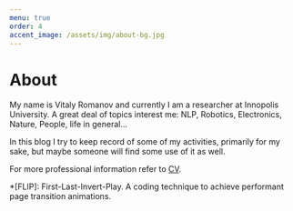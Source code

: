 ```yaml
---
menu: true
order: 4
accent_image: /assets/img/about-bg.jpg
---
```


# About

My name is Vitaly Romanov and currently I am a researcher at Innopolis University. A great deal of topics interest me: NLP, Robotics, Electronics, Nature, People, life in general...

In this blog I try to keep record of some of my activities, primarily for my sake, but maybe someone will find some use of it as well. 

For more professional information refer to [CV]().

*[FLIP]: First-Last-Invert-Play. A coding technique to achieve performant page transition animations.

